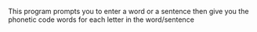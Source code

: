 This program prompts you to enter a word or a sentence then give you the phonetic code words for each letter in the word/sentence
